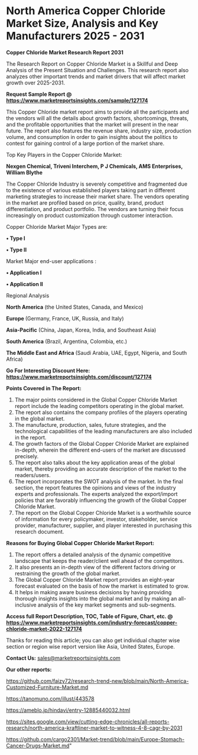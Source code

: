 # North America Copper Chloride Market Size, Analysis and Key Manufacturers 2025 - 2031

<strong>Copper Chloride Market Research Report 2031</strong>

The Research Report on Copper Chloride Market is a Skillful and Deep Analysis of the Present Situation and Challenges. This research report also analyzes other important trends and market drivers that will affect market growth over 2025-2031.

<strong>Request Sample Report @ <a href=https://www.marketreportsinsights.com/sample/127174>https://www.marketreportsinsights.com/sample/127174</a></strong>

This Copper Chloride market report aims to provide all the participants and the vendors will all the details about growth factors, shortcomings, threats, and the profitable opportunities that the market will present in the near future. The report also features the revenue share, industry size, production volume, and consumption in order to gain insights about the politics to contest for gaining control of a large portion of the market share.

Top Key Players in the Copper Chloride Market:

<strong>Nexgen Chemical, Triveni Interchem, P J Chemicals, AMS Enterprises, William Blythe</strong>

The Copper Chloride Industry is severely competitive and fragmented due to the existence of various established players taking part in different marketing strategies to increase their market share. The vendors operating in the market are profiled based on price, quality, brand, product differentiation, and product portfolio. The vendors are turning their focus increasingly on product customization through customer interaction.

Copper Chloride Market Major Types are:

<strong>• Type I

• Type II</strong>

Market Major end-user applications :

<strong>• Application I

• Application II</strong>

Regional Analysis

</u><strong><b>North America</b></strong> (the United States, Canada, and Mexico)

<strong><b>Europe </b></strong>(Germany, France, UK, Russia, and Italy)

<strong><b>Asia-Pacific</b></strong> (China, Japan, Korea, India, and Southeast Asia)

<strong><b>South America</b></strong> (Brazil, Argentina, Colombia, etc.)

<strong><b>The Middle East and Africa</b></strong> (Saudi Arabia, UAE, Egypt, Nigeria, and South Africa)

<strong>Go For Interesting Discount Here: <a href=https://www.marketreportsinsights.com/discount/127174>https://www.marketreportsinsights.com/discount/127174</a></strong>

<strong>Points Covered in The Report:</strong>
<ol>
  <li>The major points considered in the Global Copper Chloride Market report include the leading competitors operating in the global market.</li>
  <li>The report also contains the company profiles of the players operating in the global market.</li>
  <li>The manufacture, production, sales, future strategies, and the technological capabilities of the leading manufacturers are also included in the report.</li>
  <li>The growth factors of the Global Copper Chloride Market are explained in-depth, wherein the different end-users of the market are discussed precisely.</li>
  <li>The report also talks about the key application areas of the global market, thereby providing an accurate description of the market to the readers/users.</li>
  <li>The report incorporates the SWOT analysis of the market. In the final section, the report features the opinions and views of the industry experts and professionals. The experts analyzed the export/import policies that are favorably influencing the growth of the Global Copper Chloride Market.</li>
  <li>The report on the Global Copper Chloride Market is a worthwhile source of information for every policymaker, investor, stakeholder, service provider, manufacturer, supplier, and player interested in purchasing this research document.</li>
</ol>
<strong>Reasons for Buying Global Copper Chloride Market Report:</strong>

<ol>
  <li>The report offers a detailed analysis of the dynamic competitive landscape that keeps the reader/client well ahead of the competitors.</li>
  <li>It also presents an in-depth view of the different factors driving or restraining the growth of the global market.</li>
  <li>The Global Copper Chloride Market report provides an eight-year forecast evaluated on the basis of how the market is estimated to grow.</li>
  <li>It helps in making aware business decisions by having providing thorough insights insights into the global market and by making an all-inclusive analysis of the key market segments and sub-segments.</li>
</ol>
<strong>Access full Report Description, TOC, Table of Figure, Chart, etc. @ <a href=https://www.marketreportsinsights.com/industry-forecast/copper-chloride-market-2022-127174>https://www.marketreportsinsights.com/industry-forecast/copper-chloride-market-2022-127174</a></strong>


Thanks for reading this article; you can also get individual chapter wise section or region wise report version like Asia, United States, Europe.

<strong>Contact Us:</strong>
sales@marketreportsinsights.com

<strong>Our other reports:</strong>

<a href=https://github.com/faizy72/research-trend-new/blob/main/North-America-Customized-Furniture-Market.md>https://github.com/faizy72/research-trend-new/blob/main/North-America-Customized-Furniture-Market.md</a>

<a href=https://tanomuno.com/illust/443578>https://tanomuno.com/illust/443578</a>

<a href=https://ameblo.jp/hindavi/entry-12885440032.html>https://ameblo.jp/hindavi/entry-12885440032.html</a>

<a href=https://sites.google.com/view/cutting-edge-chronicles/all-reports-research/north-america-kraftliner-market-to-witness-4-8-cagr-by-2031>https://sites.google.com/view/cutting-edge-chronicles/all-reports-research/north-america-kraftliner-market-to-witness-4-8-cagr-by-2031</a>

<a href=https://github.com/cargo2301/Market-trend/blob/main/Europe-Stomach-Cancer-Drugs-Market.md>https://github.com/cargo2301/Market-trend/blob/main/Europe-Stomach-Cancer-Drugs-Market.md</a>"
